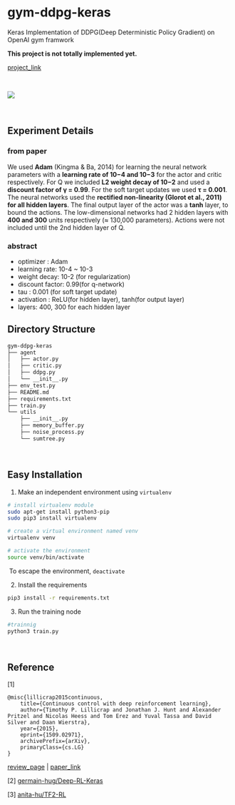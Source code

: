# gym-ddpg-keras

Keras Implementation of DDPG(Deep Deterministic Policy Gradient) on OpenAI gym framwork

**This project is not totally implemented yet.**

[project_link](https://github.com/CUN-bjy/gym-ddpg-keras/projects/1)

</br>

![](https://raw.githubusercontent.com/CUN-bjy/WalkYTo-rl-gym/master/img/ant_v1.png)

</br>

## Experiment Details

### **from paper**

We used **Adam** (Kingma & Ba, 2014) for learning the neural network parameters with a **learning rate of 10−4 and 10−3** for the actor and critic respectively. For Q we included **L2 weight decay of 10−2** and used a **discount factor of γ = 0.99**. For the soft target updates we used **τ = 0.001**. The neural networks used the **rectified non-linearity (Glorot et al., 2011) for all hidden layers**. The final output layer of the actor was a **tanh** layer, to bound the actions. The low-dimensional networks had 2 hidden layers with **400 and 300** units respectively (≈ 130,000 parameters). Actions were not included until the 2nd hidden layer of Q.


### **abstract**

- optimizer : Adam
- learning rate: 10-4 ~ 10-3
- weight decay: 10-2 (for regularization)
- discount factor: 0.99(for q-network)
- tau : 0.001 (for soft target update)
- activation : ReLU(for hidden layer), tanh(for output layer)
- layers: 400, 300 for each hidden layer
  </br>

## Directory Structure
```bash
gym-ddpg-keras
├── agent
│   ├── actor.py
│   ├── critic.py
│   ├── ddpg.py
│   └── __init__.py
├── env_test.py
├── README.md
├── requirements.txt
├── train.py
└── utils
    ├── __init__.py
    ├── memory_buffer.py
    ├── noise_process.py
    └── sumtree.py
```
</br>

## Easy Installation

1. Make an independent environment using `virtualenv`

```bash
# install virtualenv module
sudo apt-get install python3-pip
sudo pip3 install virtualenv

# create a virtual environment named venv
virtualenv venv 

# activate the environment
source venv/bin/activate 
```

​	To escape the environment, `deactivate`

2. Install the requirements

```bash
pip3 install -r requirements.txt
```

3. Run the training node

```python
#trainnig
python3 train.py
```

</br>

## Reference

[1]

```
@misc{lillicrap2015continuous,
    title={Continuous control with deep reinforcement learning},
    author={Timothy P. Lillicrap and Jonathan J. Hunt and Alexander Pritzel and Nicolas Heess and Tom Erez and Yuval Tassa and David Silver and Daan Wierstra},
    year={2015},
    eprint={1509.02971},
    archivePrefix={arXiv},
    primaryClass={cs.LG}
}
```

[review_page](https://github.com/CUN-bjy/pg-paper-review/blob/master/reviews/DDPG.md) | [paper_link](https://arxiv.org/pdf/1509.02971.pdf)

[2] [germain-hug/Deep-RL-Keras](https://github.com/germain-hug/Deep-RL-Keras)

[3] [anita-hu/TF2-RL](https://github.com/anita-hu/TF2-RL)

